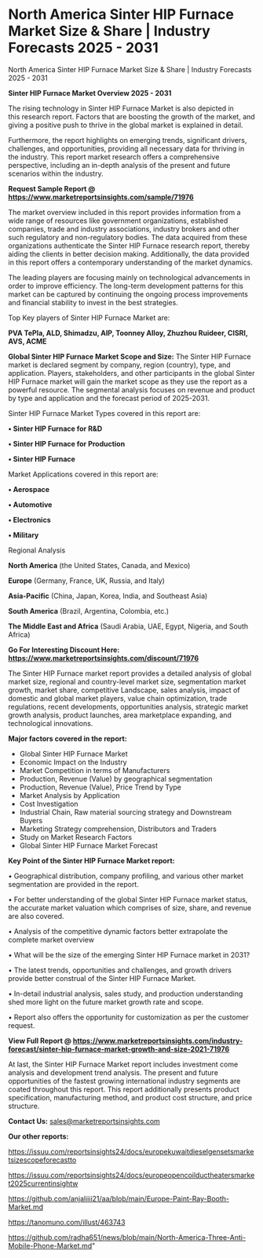 # North America Sinter HIP Furnace Market Size & Share | Industry Forecasts 2025 - 2031
 North America Sinter HIP Furnace Market Size & Share | Industry Forecasts 2025 - 2031

<Strong> Sinter HIP Furnace Market Overview 2025 - 2031</strong>

The rising technology in Sinter HIP Furnace Market is also depicted in this research report. Factors that are boosting the growth of the market, and giving a positive push to thrive in the global market is explained in detail.

Furthermore, the report highlights on emerging trends, significant drivers, challenges, and opportunities, providing all necessary data for thriving in the industry. This report market research offers a comprehensive perspective, including an in-depth analysis of the present and future scenarios within the industry.

<strong>Request Sample Report @ <a href=https://www.marketreportsinsights.com/sample/71976>https://www.marketreportsinsights.com/sample/71976</a></strong>

The market overview included in this report provides information from a wide range of resources like government organizations, established companies, trade and industry associations, industry brokers and other such regulatory and non-regulatory bodies. The data acquired from these organizations authenticate the Sinter HIP Furnace research report, thereby aiding the clients in better decision making. Additionally, the data provided in this report offers a contemporary understanding of the market dynamics.

The leading players are focusing mainly on technological advancements in order to improve efficiency. The long-term development patterns for this market can be captured by continuing the ongoing process improvements and financial stability to invest in the best strategies.

Top Key players of Sinter HIP Furnace Market are:

<strong>PVA TePla, ALD, Shimadzu, AIP, Toonney Alloy, Zhuzhou Ruideer, CISRI, AVS, ACME</strong>

<strong><b>Global Sinter HIP Furnace Market Scope and Size:</b></strong>
The Sinter HIP Furnace market is declared segment by company, region (country), type, and application. Players, stakeholders, and other participants in the global Sinter HIP Furnace market will gain the market scope as they use the report as a powerful resource. The segmental analysis focuses on revenue and product by type and application and the forecast period of 2025-2031.

Sinter HIP Furnace Market Types covered in this report are:

<strong>• Sinter HIP Furnace for R&D

• Sinter HIP Furnace for Production

• Sinter HIP Furnace</strong>

Market Applications covered in this report are:

<strong>• Aerospace

• Automotive

• Electronics

• Military</strong> 

Regional Analysis

<strong>North America</strong> (the United States, Canada, and Mexico)

<strong>Europe</strong> (Germany, France, UK, Russia, and Italy)

<strong>Asia-Pacific</strong> (China, Japan, Korea, India, and Southeast Asia)

<strong>South America</strong> (Brazil, Argentina, Colombia, etc.)

<strong>The Middle East and Africa</strong> (Saudi Arabia, UAE, Egypt, Nigeria, and South Africa)

<strong>Go For Interesting Discount Here: <a href=https://www.marketreportsinsights.com/discount/71976>https://www.marketreportsinsights.com/discount/71976</a></strong>

The Sinter HIP Furnace market report provides a detailed analysis of global market size, regional and country-level market size, segmentation market growth, market share, competitive Landscape, sales analysis, impact of domestic and global market players, value chain optimization, trade regulations, recent developments, opportunities analysis, strategic market growth analysis, product launches, area marketplace expanding, and technological innovations.

<strong><b>Major factors covered in the report:</b></strong>
<ul>
  <li>Global Sinter HIP Furnace Market </li>
  <li>Economic Impact on the Industry</li>
  <li>Market Competition in terms of Manufacturers</li>
  <li>Production, Revenue (Value) by geographical segmentation</li>
  <li>Production, Revenue (Value), Price Trend by Type</li>
  <li>Market Analysis by Application</li>
  <li>Cost Investigation</li>
  <li>Industrial Chain, Raw material sourcing strategy and Downstream Buyers</li>
  <li>Marketing Strategy comprehension, Distributors and Traders</li>
  <li>Study on Market Research Factors</li>
  <li>Global Sinter HIP Furnace Market Forecast</li>
</ul>

<strong><b>Key Point of the Sinter HIP Furnace Market report:</b></strong>

• Geographical distribution, company profiling, and various other market segmentation are provided in the report.

• For better understanding of the global Sinter HIP Furnace market status, the accurate market valuation which comprises of size, share, and revenue are also covered.

• Analysis of the competitive dynamic factors better extrapolate the complete market overview

• What will be the size of the emerging Sinter HIP Furnace market in 2031?

• The latest trends, opportunities and challenges, and growth drivers provide better construal of the Sinter HIP Furnace Market.

• In-detail industrial analysis, sales study, and production understanding shed more light on the future market growth rate and scope.

• Report also offers the opportunity for customization as per the customer request.

<strong><b>View Full Report @ <a href=https://www.marketreportsinsights.com/industry-forecast/sinter-hip-furnace-market-growth-and-size-2021-71976>https://www.marketreportsinsights.com/industry-forecast/sinter-hip-furnace-market-growth-and-size-2021-71976</a></b></strong>


At last, the Sinter HIP Furnace Market report includes investment come analysis and development trend analysis. The present and future opportunities of the fastest growing international industry segments are coated throughout this report. This report additionally presents product specification, manufacturing method, and product cost structure, and price structure.

<strong>Contact Us:</strong>
sales@marketreportsinsights.com

<strong>Our other reports:</strong>

<a href=https://issuu.com/reportsinsights24/docs/europekuwaitdieselgensetsmarketsizescopeforecastto>https://issuu.com/reportsinsights24/docs/europekuwaitdieselgensetsmarketsizescopeforecastto</a>

<a href=https://issuu.com/reportsinsights24/docs/europeopencoilductheatersmarket2025currentinsightw>https://issuu.com/reportsinsights24/docs/europeopencoilductheatersmarket2025currentinsightw</a>

<a href=https://github.com/anjaliiii21/aa/blob/main/Europe-Paint-Ray-Booth-Market.md>https://github.com/anjaliiii21/aa/blob/main/Europe-Paint-Ray-Booth-Market.md</a>

<a href=https://tanomuno.com/illust/463743>https://tanomuno.com/illust/463743</a>

<a href=https://github.com/radha651/news/blob/main/North-America-Three-Anti-Mobile-Phone-Market.md>https://github.com/radha651/news/blob/main/North-America-Three-Anti-Mobile-Phone-Market.md</a>"
